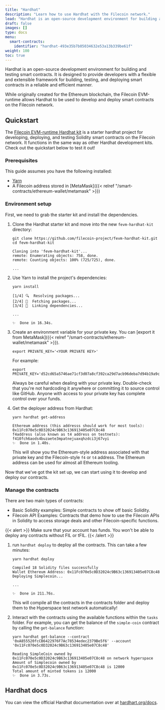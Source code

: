 ```yaml
---
title: "Hardhat"
description: "Learn how to use Hardhat with the Filecoin network."
lead: "Hardhat is an open-source development environment for building and testing smart contracts. It is designed to provide developers with a flexible and extensible framework for building, testing, and deploying smart contracts in a reliable and efficient manner."
draft: false
images: []
type: docs
menu:
  smart-contracts:
    identifier: "hardhat-493e35b7b05034632e53a13b339be61f"
weight: 100
toc: true
---
```


Hardhat is an open-source development environment for building and testing smart contracts. It is designed to provide developers with a flexible and extensible framework for building, testing, and deploying smart contracts in a reliable and efficient manner.

While originally created for the Ethereum blockchain, the Filecoin EVM-runtime allows Hardhat to be used to develop and deploy smart contracts on the Filecoin network.

## Quickstart

The [Filecoin EVM-runtime Hardhat kit](https://github.com/filecoin-project/FEVM-Hardhat-Kit) is a starter hardhat project for developing, deploying, and testing Solidity smart contracts on the Filecoin network. It functions in the same way as other Hardhat development kits. Check out the quickstart below to test it out!

### Prerequisites

This guide assumes you have the following installed:

- [Yarn](https://yarnpkg.com/)
- A Filecoin address stored in [MetaMask]({{< relref "/smart-contracts/ethereum-wallet/metamask" >}})

### Environment setup

First, we need to grab the starter kit and install the dependencies.

1. Clone the Hardhat starter kit and move into the new `fevm-hardhat-kit` directory:

    ```shell
    git clone https://github.com/filecoin-project/fevm-hardhat-kit.git
    cd fevm-hardhat-kit
    ```

    ```plaintext
    Cloning into 'fevm-hardhat-kit'...
    remote: Enumerating objects: 758, done.
    remote: Counting objects: 100% (725/725), done.

    ...
    ```

1. Use Yarn to install the project's dependencies:

    ```shell
    yarn install
    ```

    ```plaintext
    [1/4] 🔍  Resolving packages...
    [2/4] 🚚  Fetching packages...
    [3/4] 🔗  Linking dependencies...

    ...

    ✨  Done in 16.34s.
    ```

1. Create an environment variable for your private key. You can [export it from MetaMask]({{< relref "/smart-contracts/ethereum-wallet/metamask" >}}).

    ```shell
    export PRIVATE_KEY='<YOUR PRIVATE KEY>'
    ```

    For example:

    ```shell
    export PRIVATE_KEY='d52cd65a5746ae71cf3d07a8cf392ca29d7acb96deba7d94b19a9cf3c9f63022'
    ```

    Always be careful when dealing with your private key. Double-check that you're not hardcoding it anywhere or committing it to source control like GitHub. Anyone with access to your private key has complete control over your funds.

1. Get the deployer address from Hardhat:

    ```shell
    yarn hardhat get-address
    ```

    ```plaintext
    Ethereum address (this addresss should work for most tools): 0x11Fc070e5c0D32024c9B63c136913405e07C8c48
    f4address (also known as t4 address on testnets): f410fch6aods4buzaete3mpatnejuaxqhzdci3j67vyi
    ✨  Done in 1.40s.
    ```

    This will show you the Ethereum-style address associated with that private key and the Filecoin-style `f4` or `t4` address. The Ethereum address can be used for almost all Ethereum tooling.

Now that we've got the kit set up, we can start using it to develop and deploy our contracts.

### Manage the contracts

There are two main types of contracts:

- Basic Solidity examples: Simple contracts to show off basic Solidity.
- Filecoin API Examples: Contracts that demo how to use the Filecoin APIs in Solidity to access storage deals and other Filecoin-specific functions.

{{< alert >}}
Make sure that your account has funds. You won't be able to deploy any contracts without FIL or tFIL.
{{< /alert >}}

1. run `hardhat deploy` to deploy all the contracts. This can take a few minutes:

    ```shell
    yarn hardhat deploy
    ```

    ```plaintext
    Compiled 18 Solidity files successfully
    Wallet Ethereum Address: 0x11Fc070e5c0D32024c9B63c136913405e07C8c48
    Deploying Simplecoin...

    ...

    ✨  Done in 211.76s.
    ```

    This will compile all the contracts in the contracts folder and deploy them to the Hyperspace test network automatically!

1. Interact with the contracts using the available functions within the `tasks` folder. For example, you can get the balance of the `simple-coin` contract by calling the `get-balance` function:

    ```shell
    yarn hardhat get-balance --contract '0xA855520fcCB6422976F7Ac78534edec2379Be5f6' --account '0x11Fc070e5c0D32024c9B63c136913405e07C8c48'
    ```

    ```plaintext
    Reading SimpleCoin owned by 0x11Fc070e5c0D32024c9B63c136913405e07C8c48 on network hyperspace
    Amount of Simplecoin owned by 0x11Fc070e5c0D32024c9B63c136913405e07C8c48 is 12000
    Total amount of minted tokens is 12000
    ✨  Done in 3.73s.
    ```

## Hardhat docs

You can view the official Hardhat documentation over at [hardhart.org/docs](https://hardhat.org/docs).
